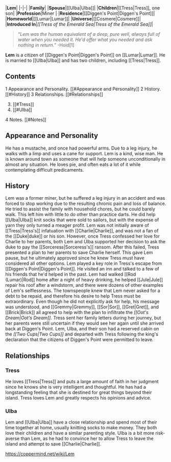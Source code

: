|**Lem**|
|-|-|
|**Family**|
|**Spouse**|[[Ulba\|Ulba]]|
|**Children**|[[Tress\|Tress]], one son|
|**Profession**|Miner |
|**Residence**|[[Diggen's Point\|Diggen's Point]]|
|**Homeworld**|[[Lumar\|Lumar]]|
|**Universe**|[[Cosmere\|Cosmere]]|
|**Introduced In**|*[[Tress of the Emerald Sea\|Tress of the Emerald Sea]]*|

>“*Lem was the human equivalent of a deep, pure well, always full of water when you needed it. He'd offer what you needed and ask nothing in return.*”
\-Hoid[1]


**Lem** is a citizen of [[Diggen's Point\|Diggen's Point]] on [[Lumar\|Lumar]]. He is married to [[Ulba\|Ulba]] and has two children, including [[Tress\|Tress]].

## Contents

1 Appearance and Personality. [[#Appearance and Personality]] 
2 History. [[#History]] 
3 Relationships. [[#Relationships]] 

3. [[#Tress]] 
3. [[#Ulba]] 


4 Notes. [[#Notes]] 


## Appearance and Personality
He has a mustache, and once had powerful arms. Due to a leg injury, he walks with a limp and uses a cane for support.
Lem is a kind, wise man. He is known around town as someone that will help someone unconditionally in almost any situation. He loves pie, and often eats a lot of it while contemplating difficult predicaments.

## History
Lem was a former miner, but he suffered a leg injury in an accident and was forced to stop working due to the resulting chronic pain and loss of balance. He tried to assist the family with household chores, but he could barely walk. This left him with little to do other than practice darts. He did help [[Ulba\|Ulba]] knit socks that were sold to sailors, but with the expense of yarn they only turned a meager profit.
Lem was not initially aware of [[Tress\|Tress's]] infatuation with [[Charlie\|Charlie]], and was not a fan of the [[Duke\|duke]] or his son. However, once Tress confessed her love for Charlie to her parents, both Lem and Ulba supported her decision to ask the duke to pay the [[Sorceress\|Sorceress's]] ransom. After this failed, Tress presented a plan to her parents to save Charlie herself. This gave Lem pause, but he ultimately approved since he knew Tress must have considered all other options.
Lem played a key role in Tress's escape from [[Diggen's Point\|Diggen's Point]]. He visited an inn and talked to a few of his friends that he'd helped in the past. Lem had walked [[Rod (Lumar)\|Rod]] home after a night of heavy drinking, he helped [[Jule\|Jule]] repair his roof after a windstorm, and there were dozens of other examples of Lem's selflessness. The townspeople knew that Lem never asked for a debt to be repaid, and therefore his desire to help Tress must be extraordinary. Even though he did not explicitly ask for help, his message was understood, and [[Gremmy\|Gremmy]], [[Sor\|Sor]], [[Gret\|Gret]], and [[Brick\|Brick]] all agreed to help with the plan to infiltrate the *[[Oot's Dream\|Oot's Dream]]*.
Tress sent her family letters during her journey, but her parents were still uncertain if they would see her again until she arrived back at Diggen's Point. Lem, Ulba, and their son had a reserved cabin on the *[[Two Cups\|Two Cups]]* and departed with Tress following the king's declaration that the citizens of Diggen's Point were permitted to leave.

## Relationships
### Tress
He loves [[Tress\|Tress]] and puts a large amount of faith in her judgment since he knows she is very intelligent and thoughtful. He has had a longstanding feeling that she is destined for great things beyond their island. Tress loves Lem and greatly respects his opinions and advice.

### Ulba
Lem and [[Ulba\|Ulba]] have a close relationship and spend most of their time together at home, usually knitting socks to make money. They both love their children and have a similar parenting style. Ulba is a bit more risk-averse than Lem, as he had to convince her to allow Tress to leave the island and attempt to save [[Charlie\|Charlie]].



https://coppermind.net/wiki/Lem